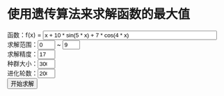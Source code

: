 # 使用遗传算法来求解函数的最大值

<div>
    <label>函数：f(x) = <input id=func value="x + 10 * sin(5 * x) + 7 * cos(4 * x)" style="width: 30em" /></label>
    <br/>
    <label>
        求解范围：<input type=number id=min value=0 style="width: 3em" />
    </label> ~ <input type=number id=max value=9 style="width: 3em" />
    <br/>
    <label>
        求解精度：<input type=number id=length value=17 style="width: 3em" />
    </label>
    <br/>
    <label>
        种群大小：<input type=number id=count value=300 style="width: 3em" />
    </label>
    <br/>
    <label>
        进化轮数：<input type=number id=evolves value=200 style="width: 3em" />
    </label>
    <br/>
    <button id=go type=button>开始求解</button>
    <div id=histories></div>
</div>

